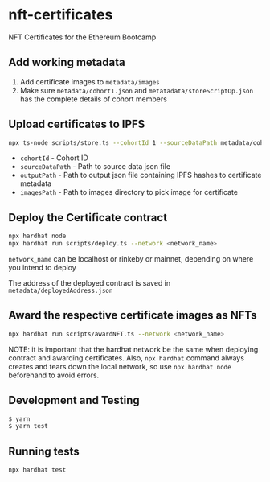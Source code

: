 # nft-certificates

NFT Certificates for the Ethereum Bootcamp

## Add working metadata

1. Add certificate images to `metadata/images`
2. Make sure `metadata/cohort1.json` and `metatadata/storeScriptOp.json` has the complete details of cohort members

## Upload certificates to IPFS

```sh
npx ts-node scripts/store.ts --cohortId 1 --sourceDataPath metadata/cohort1.json --outputPath metadata/storeScriptOp.json --imagesPath metadata/images
```

- `cohortId` - Cohort ID
- `sourceDataPath` - Path to source data json file
- `outputPath` - Path to output json file containing IPFS hashes to certificate metadata
- `imagesPath` - Path to images directory to pick image for certificate

## Deploy the Certificate contract

```sh
npx hardhat node
npx hardhat run scripts/deploy.ts --network <network_name>
```

`network_name` can be localhost or rinkeby or mainnet, depending on where you intend to deploy

The address of the deployed contract is saved in `metadata/deployedAddress.json`

## Award the respective certificate images as NFTs

```sh 
npx hardhat run scripts/awardNFT.ts --network <network_name>
```

NOTE: it is important that the hardhat network be the same when deploying contract and awarding certificates. Also, `npx hardhat` command always creates and tears down the local network, so use `npx hardhat node` beforehand to avoid errors.

## Development and Testing

```sh
$ yarn
$ yarn test
```

## Running tests
```sh
npx hardhat test
```